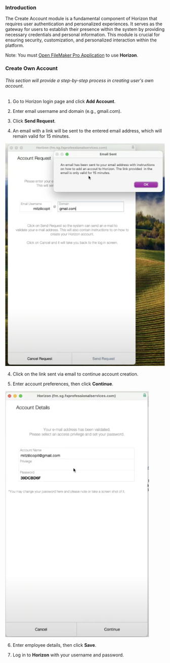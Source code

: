 ### Introduction

The Create Account module is a fundamental component of Horizon that requires user authentication and personalized experiences. It serves as the gateway for users to establish their presence within the system by providing necessary credentials and personal information. This module is crucial for ensuring security, customization, and personalized interaction within the platform.

Note: You must [Open FileMaker Pro Application](Open%20FileMaker%20Pro%20Application.md) to use **Horizon**. 
### Create Own Account
###### This section will provide a step-by-step process in creating user's own account.

1. Go to Horizon login page and click **Add Account**.

2. Enter email username and domain (e.g., gmail.com). 

3. Click **Send Request**.

4. An email with a link will be sent to the entered email address, which will remain valid for 15 minutes.

![](https://github.com/Fx-Professional-Services/HorizonDocs/blob/main/assets/email_sent_modal.png)

4. Click on the link sent via email to continue account creation.

5. Enter account preferences, then click **Continue**.

![](https://github.com/Fx-Professional-Services/HorizonDocs/blob/main/assets/account_details_screen.png)

6. Enter employee details, then click **Save**.

7. Log in to **Horizon** with your username and password.
